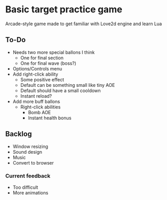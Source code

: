 # Basic target practice game

Arcade-style game made to get familiar with Love2d engine and learn Lua

## To-Do
- Needs two more special ballons I think 
    - One for final section
    - One for final wave (boss?)
- Options/Controls menu
- Add right-click ability 
    - Some positive effect 
    - Default can be something small like tiny AOE 
    - Default should have a small cooldown
    - Instant reload?
- Add more buff ballons
    - Right-click abilities 
        - Bomb AOE 
        - Instant health bonus

## Backlog 
- Window resizing 
- Sound design 
- Music
- Convert to browser 

### Current feedback 
- Too difficult 
- More animations 